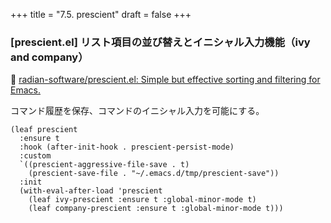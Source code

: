 +++
title = "7.5. prescient"
draft = false
+++
### [prescient.el] リスト項目の並び替えとイニシャル入力機能（ivy and company）
🔗 [radian-software/prescient.el: Simple but effective sorting and filtering for Emacs.](https://github.com/radian-software/prescient.el) 

コマンド履歴を保存、コマンドのイニシャル入力を可能にする。

```elisp
(leaf prescient
  :ensure t
  :hook (after-init-hook . prescient-persist-mode)
  :custom
  `((prescient-aggressive-file-save . t)
	(prescient-save-file . "~/.emacs.d/tmp/prescient-save"))
  :init
  (with-eval-after-load 'prescient
	(leaf ivy-prescient :ensure t :global-minor-mode t)
	(leaf company-prescient :ensure t :global-minor-mode t)))
```
